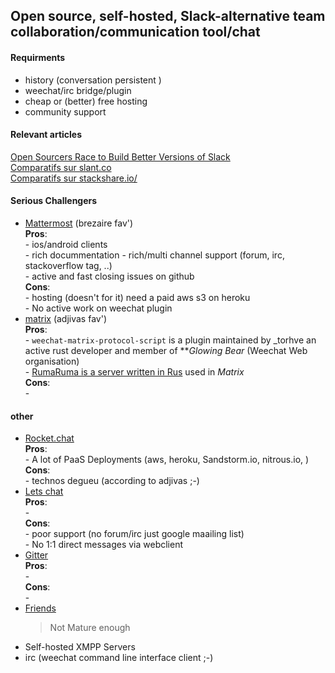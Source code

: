 ## Open source, self-hosted, Slack-alternative team collaboration/communication tool/chat

#### Requirments
- history (conversation persistent )
- weechat/irc bridge/plugin
- cheap or (better) free hosting
- community support

#### Relevant articles 

[Open Sourcers Race to Build Better Versions of Slack](http://www.wired.com/2016/03/open-source-devs-racing-build-better-versions-slack/)  
[Comparatifs sur slant.co](https://www.slant.co/topics/3346/~on-site-slack-alternatives)  
[Comparatifs sur stackshare.io/](http://stackshare.io/stackups/lets-chat-vs-rocketchat-vs-mattermost)  

#### Serious Challengers
- [Mattermost](https://www.mattermost.org/) (brezaire fav')  
    __Pros__:  
        - ios/android clients  
        - rich docummentation
        - rich/multi channel support (forum, irc, stackoverflow tag, ..)  
        - active and fast closing issues on github  
    __Cons__:  
        - hosting (doesn't for it)
            need a paid aws s3 on heroku  
        - No active work on weechat plugin  
- [matrix](http://matrix.org/) (adjivas fav')  
    __Pros__:  
        -  `weechat-matrix-protocol-script`  is a plugin maintained by _torhve an active rust developer and member of **_Glowing Bear_ (Weechat Web organisation)  
        -  [RumaRuma is a server written in Rus](http://matrix.org/docs/projects/server/ruma.html) used in _Matrix_  
    __Cons__:  
        -  
#### other
- [Rocket.chat](https://rocket.chat/)  
    __Pros__:  
        - A lot of PaaS Deployments (aws, heroku, Sandstorm.io, nitrous.io, )  
    __Cons__:  
        -  technos degueu (according to adjivas ;-)
- [Lets chat](http://sdelements.github.io/lets-chat/)  
    __Pros__:  
        -  
    __Cons__:  
        - poor support (no forum/irc just google maailing list)  
        - No 1:1 direct messages via webclient  
- [Gitter](https://gitter.im/)  
    __Pros__:  
        -  
    __Cons__:  
        -
- [Friends](http://moose-team.github.io/friends/)
    > Not Mature enough
- Self-hosted XMPP Servers
- irc (weechat command line interface client ;-)
